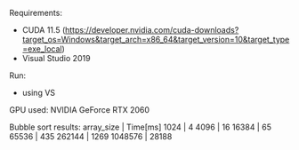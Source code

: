 Requirements:
 - CUDA 11.5 (https://developer.nvidia.com/cuda-downloads?target_os=Windows&target_arch=x86_64&target_version=10&target_type=exe_local)
 - Visual Studio 2019

Run:
 - using VS


GPU used: NVIDIA GeForce RTX 2060

Bubble sort results:
array_size	|	Time[ms]
1024		|	4
4096		|	16
16384		|	65
65536		|	435	
262144		|	1269
1048576		|	28188
